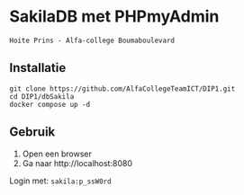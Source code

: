 # SakilaDB met PHPmyAdmin

`Hoite Prins - Alfa-college Boumaboulevard`

## Installatie

```
git clone https://github.com/AlfaCollegeTeamICT/DIP1.git
cd DIP1/dbSakila
docker compose up -d
```

## Gebruik

1. Open een browser
2. Ga naar http://localhost:8080

Login met:
`sakila:p_ssW0rd`
